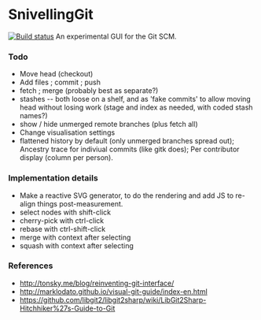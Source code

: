 SnivellingGit
=============

[![Build status](https://ci.appveyor.com/api/projects/status/6k8rb18w3e3gagqs)](https://ci.appveyor.com/project/i-e-b/snivellinggit) An experimental GUI for the Git SCM.

### Todo

* Move head (checkout)
* Add files ; commit ; push
* fetch ; merge (probably best as separate?)
* stashes -- both loose on a shelf, and as 'fake commits' to allow moving head without losing work (stage and index as needed, with coded stash names?)
* show / hide unmerged remote branches (plus fetch all)
* Change visualisation settings
* flattened history by default (only unmerged branches spread out); Ancestry trace for indiviual commits (like gitk does); Per contributor display (column per person).

### Implementation details

* Make a reactive SVG generator, to do the rendering and add JS to re-align things post-measurement.
* select nodes with shift-click
* cherry-pick with ctrl-click
* rebase with ctrl-shift-click
* merge with context after selecting
* squash with context after selecting

### References

* http://tonsky.me/blog/reinventing-git-interface/
* http://marklodato.github.io/visual-git-guide/index-en.html
* https://github.com/libgit2/libgit2sharp/wiki/LibGit2Sharp-Hitchhiker%27s-Guide-to-Git

